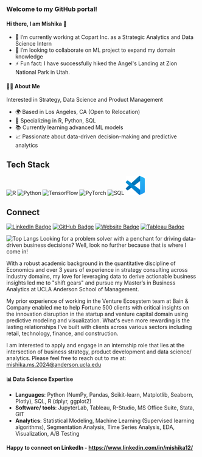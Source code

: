 ### Welcome to my GitHub portal!

#### Hi there, I am Mishika 👋
- 🔭 I’m currently working at Copart Inc. as a Strategic Analytics and Data Science Intern
- 👯 I’m looking to collaborate on ML project to expand my domain knowledge
- ⚡ Fun fact: I have successfully hiked the Angel's Landing at Zion National Park in Utah.

#### 👩‍🎓 About Me
Interested in Strategy, Data Science and Product Management

- 🌍 Based in Los Angeles, CA (Open to Relocation)
- 🔧 Specializing in R, Python, SQL 
- 📚 Currently learning advanced ML models
- 📈 Passionate about data-driven decision-making and predictive analytics

## Tech Stack


![R](https://img.shields.io/badge/R-276DC3?style=for-the-badge&logo=r&logoColor=white)
![Python](https://img.shields.io/badge/Python-3776AB?style=for-the-badge&logo=python&logoColor=white)
![TensorFlow](https://img.shields.io/badge/TensorFlow-FF6F00?style=for-the-badge&logo=tensorflow&logoColor=white)
![PyTorch](https://img.shields.io/badge/PyTorch-EE4C2C?style=for-the-badge&logo=pytorch&logoColor=white)
![SQL](https://img.shields.io/badge/SQL-4479A1?style=for-the-badge&logo=postgresql&logoColor=white)
 <img width=50px src="https://raw.githubusercontent.com/github/explore/80688e429a7d4ef2fca1e82350fe8e3517d3494d/topics/visual-studio-code/visual-studio-code.png">&nbsp;&nbsp;&nbsp;

## Connect

[![LinkedIn Badge](https://img.shields.io/badge/-LinkedIn-blue?style=flat&logo=Linkedin&logoColor=white)]([Your_LinkedIn_URL](https://www.linkedin.com/in/mishika12/))
[![GitHub Badge](https://img.shields.io/badge/-GitHub-181717?style=flat&logo=github)]([(https://github.com/mishika12)])
[![Website Badge](https://img.shields.io/badge/-Website-0A0A0A?style=for-the-badge&logo=googlechrome&logoColor=white)](https://mishika12.github.io/)
[![Tableau Badge](https://img.shields.io/badge/-Tableau-E97627?style=flat&logo=Tableau&logoColor=white)](https://public.tableau.com/app/profile/mishika8010/vizzes)


![Top Langs](https://github-readme-stats.vercel.app/api/top-langs/?username=vishanth10&hide=css,scss,html&theme=tokyonight)
Looking for a problem solver with a penchant for driving data-driven business decisions? Well, look no further because that is where I come in! 

With a robust academic background in the quantitative discipline of Economics and over 3 years of experience in strategy consulting across industry domains, my love for leveraging data to derive actionable business insights led me to "shift gears" and pursue my Master’s in Business Analytics at UCLA Anderson School of Management.

My prior experience of working in the Venture Ecosystem team at Bain & Company enabled me to help Fortune 500 clients with critical insights on the innovation disruption in the startup and venture capital domain using predictive modeling and visualization. What's even more rewarding is the lasting relationships I've built with clients across various sectors including retail, technology, finance, and construction.

I am interested to apply and engage in an internship role that lies at the intersection of business strategy, product development and data science/ analytics. Please feel free to reach out to me at: mishika.ms.2024@anderson.ucla.edu

#### 📊 Data Science Expertise

- <b>Languages</b>: Python (NumPy, Pandas, Scikit-learn, Matplotlib, Seaborn, Plotly), SQL, R (dplyr, ggplot2)
- <b>Software/ tools</b>: JupyterLab, Tableau, R-Studio, MS Office Suite, Stata, GIT
- <b>Analytics</b>: Statistical Modeling, Machine Learning (Supervised learning algorithms), Segmentation Analysis, Time Series Analysis, EDA, Visualization, A/B Testing 


#### Happy to connect on LinkedIn - https://www.linkedin.com/in/mishika12/
<!---
mishika12/mishika12 is a ✨ special ✨ repository because its `README.md` (this file) appears on your GitHub profile.
You can click the Preview link to take a look at your changes.
--->
